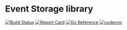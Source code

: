 # Event Storage library

[![Build Status](https://github.com/kyuff/es-postgres/actions/workflows/go.yml/badge.svg?branch=main)](https://github.com/kyuff/es-postgres/actions/workflows/go.yml)
[![Report Card](https://goreportcard.com/badge/github.com/kyuff/es-postgres)](https://goreportcard.com/report/github.com/kyuff/es-postgres/)
[![Go Reference](https://pkg.go.dev/badge/github.com/kyuff/es-postgres.svg)](https://pkg.go.dev/github.com/kyuff/es-postgres)
[![codecov](https://codecov.io/gh/kyuff/es-postgres/graph/badge.svg?token=VYPEB5W9GQ)](https://codecov.io/gh/kyuff/es-postgres)

